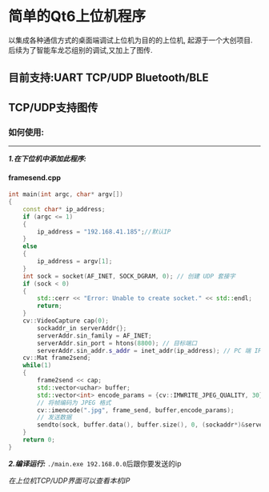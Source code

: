 # 简单的Qt6上位机程序
以集成各种通信方式的桌面端调试上位机为目的的上位机, 起源于一个大创项目.
后续为了智能车龙芯组别的调试,又加上了图传.

## 目前支持:UART TCP/UDP Bluetooth/BLE

TCP/UDP支持图传
-------------
### 如何使用:

----

***1.在下位机中添加此程序:*** 

#### framesend.cpp

```cpp
int main(int argc, char* argv[])
{
    const char* ip_address;
    if (argc <= 1)
    {
        ip_address = "192.168.41.185";//默认IP
    }
    else
    {
        ip_address = argv[1];
    }
    int sock = socket(AF_INET, SOCK_DGRAM, 0); // 创建 UDP 套接字
    if (sock < 0) 
    {
        std::cerr << "Error: Unable to create socket." << std::endl;
        return;
    }
	cv::VideoCapture cap(0);
    	sockaddr_in serverAddr{};
    	serverAddr.sin_family = AF_INET;
    	serverAddr.sin_port = htons(8800); // 目标端口
    	serverAddr.sin_addr.s_addr = inet_addr(ip_address); // PC 端 IP
	cv::Mat frame2send;
	while(1)
	{
		frame2send << cap;
		std::vector<uchar> buffer;
		std::vector<int> encode_params = {cv::IMWRITE_JPEG_QUALITY, 30};
		// 将帧编码为 JPEG 格式
		cv::imencode(".jpg", frame_send, buffer,encode_params);
		// 发送数据
		sendto(sock, buffer.data(), buffer.size(), 0, (sockaddr*)&serverAddr, sizeof(serverAddr));
	}
	return 0;
}
```
***2.编译运行:***
`./main.exe 192.168.0.0`后跟你要发送的ip

*在上位机TCP/UDP界面可以查看本机IP*


